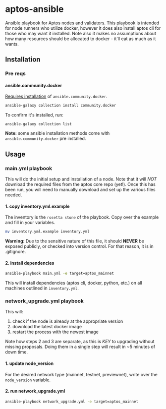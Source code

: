 # aptos-ansible
Ansible playbook for Aptos nodes and validators. This playbook is intended for node runners who utilize
docker, however it does also install aptos cli for those who may want it installed. Note also it makes no
assumptions about how many resources should be allocated to docker - it'll eat as much as it wants.

## Installation

### Pre reqs

#### ansible.community.docker
[Requires installation](https://docs.ansible.com/ansible/latest/collections/community/docker/docker_container_module.html#ansible-collections-community-docker-docker-container-module) of `ansible.community.docker`. 

```bash
ansible-galaxy collection install community.docker
```

To confirm it's installed, run:
```
ansible-galaxy collection list
```

**Note:** some ansible installation methods come with `ansible.community.docker` pre installed.

## Usage

### main.yml playbook
This will do the initial setup and installation of a node. Note that it will *NOT* download the required 
files from the aptos core repo (yet!). Once this has been run, you will need to manually download and set
up the various files needed.

#### 1. copy inventory.yml.example
The inventory is the `rosetta stone` of the playbook. Copy over the example and fill in your variables.

```sh
mv inventory.yml.example inventory.yml
```
**Warning:** Due to the sensitive nature of this file, it should **NEVER** be exposed publicly, or
checked into version control. For that reason, it is in .gitignore.

#### 2. install dependencies
```sh
ansible-playbook main.yml -e target=aptos_mainnet
```

This will install dependencies (aptos cli, docker, python, etc.) on all machines outlined in `inventory.yml`.

### network_upgrade.yml playbook
This will:

1. check if the node is already at the appropriate version
2. download the latest docker image
3. restart the process with the newest image

Note how steps 2 and 3 are separate, as this is *KEY* to upgrading without missing proposals. Doing
them in a single step will result in ~5 minutes of down time.

#### 1. update node_version
For the desired network type (mainnet, testnet, previewnet), write over the `node_version` variable.

#### 2. run network_upgrade.yml
```sh
ansible-playbook network_upgrade.yml -e target=aptos_mainnet
```
